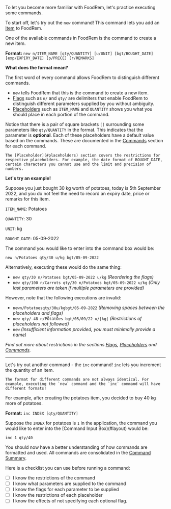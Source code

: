 <!-- markdownlint-disable-file first-line-h1 -->

To let you become more familiar with FoodRem, let's practice executing some commands.

To start off, let's try out the `new` command! This command lets you add an [Item](#item) to FoodRem.

One of the available commands in FoodRem is the command to create a new item.

**Format:** `new n/ITEM_NAME [qty/QUANTITY] [u/UNIT] [bgt/BOUGHT_DATE] [exp/EXPIRY_DATE] [p/PRICE] [r/REMARKS]`

**What does the format mean?**

The first word of every command allows FoodRem to distinguish different commands. 
* `new` tells FoodRem that this is the command to create a new item. 
* [Flags](#flags) such as `n/` and `qty/` are delimiters that enable FoodRem to distinguish different parameters supplied by you without ambiguity. 
* [Placeholders](#placeholders) such as `ITEM_NAME` and `QUANTITY` shows you what you should place in each portion of the command.

Notice that there is a pair of square brackets `[]` surrounding some parameters like `qty/QUANTITY` in the format. This indicates that the parameter is **optional**. Each of these placeholders have a default value based on the commands. These are documented in the [Commands](#commands) section for each command.

```note
The [Placeholder](#placeholders) section covers the restrictions for respective placeholders. For example, the date format of BOUGHT_DATE, certain characters you cannot use and the limit and precision of numbers.
```

**Let's try an example!**

Suppose you just bought 30 kg worth of potatoes, today is 5th September 2022, and you do not feel the need to record an expiry date, price or remarks for this item.

`ITEM_NAME`: Potatoes

`QUANTITY`: 30

`UNIT`: kg

`BOUGHT_DATE`: 05-09-2022

The command you would like to enter into the command box would be:

`new n/Potatoes qty/30 u/kg bgt/05-09-2022`

Alternatively, executing these would do the same thing:

* `new qty/30 n/Potatoes bgt/05-09-2022 u/kg` _(Reordering the flags)_
* `new qty/100 n/Carrots qty/30 n/Potatoes bgt/05-09-2022 u/kg` _(Only last parameters are taken if multiple parameters are provided)_

However, note that the following executions are invalid:

* `newn/Potatoesqty/30u/kgbgt/05-09-2022` _(Removing spaces between the placeholders and flags)_
* `new qty/-48 n/PÖtátÖes bgt/05/09/22 u/|kg|` _(Restrictions of placeholders not followed)_
* `new` _(Insufficient information provided, you must minimally provide a name)_

_Find out more about restrictions in the sections [Flags](#flags), [Placeholders](#placeholders) and [Commands](#commands)._

---
Let's try out another command - the `inc` command! `inc` lets you increment the quantity of an item.

```warning
The format for different commands are not always identical. For example, executing the `new` command and the `inc` command will have different formats!
```

For example, after creating the potatoes item, you decided to buy 40 kg more of potatoes.

**Format:** `inc INDEX [qty/QUANTITY]`

Suppose the `INDEX` for potatoes is `1` in the application, the command you would like to enter into the [Command Input Box)(#layout) would be:

`inc 1 qty/40`

You should now have a better understanding of how commands are formatted and used. All commands are consolidated in the [Command Summary](#command-summary).

Here is a checklist you can use before running a command:

* [ ] I know the restrictions of the command
* [ ] I know what parameters are supplied to the command
* [ ] I know the flags for each parameter to be supplied
* [ ] I know the restrictions of each placeholder
* [ ] I know the effects of not specifying each optional flag.
